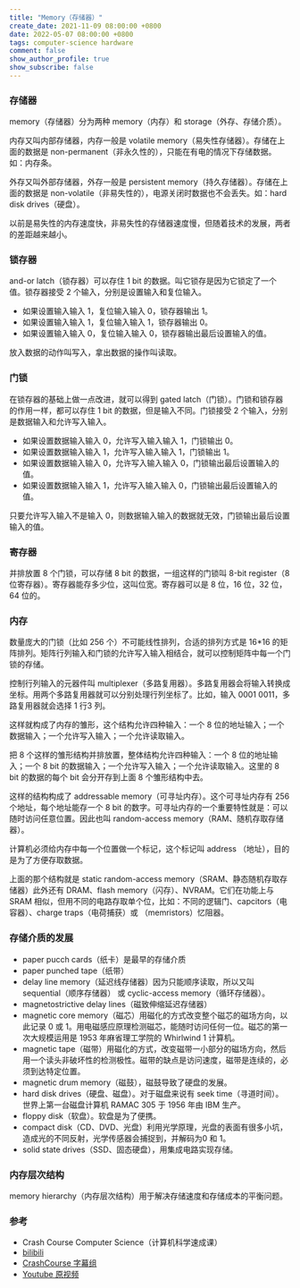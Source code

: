 ```yaml
---
title: "Memory（存储器）"
create_date: 2021-11-09 08:00:00 +0800
date: 2022-05-07 08:00:00 +0800
tags: computer-science hardware
comment: false
show_author_profile: true
show_subscribe: false
---
```


### 存储器

memory（存储器）分为两种 memory（内存）和 storage（外存、存储介质）。

内存又叫内部存储器，内存一般是 volatile memory（易失性存储器）。存储在上面的数据是 non-permanent（非永久性的），只能在有电的情况下存储数据。如：内存条。

外存又叫外部存储器，外存一般是 persistent memory（持久存储器）。存储在上面的数据是 non-volatile（非易失性的），电源关闭时数据也不会丢失。如：hard disk drives（硬盘）。

以前是易失性的内存速度快，非易失性的存储器速度慢，但随着技术的发展，两者的差距越来越小。

### 锁存器

and-or latch（锁存器）可以存住 1 bit 的数据。叫它锁存是因为它锁定了一个值。锁存器接受 2 个输入，分别是设置输入和复位输入。

- 如果设置输入输入 1，复位输入输入 0，锁存器输出 1。
- 如果设置输入输入 1，复位输入输入 1，锁存器输出 0。
- 如果设置输入输入 0，复位输入输入 0，锁存器输出最后设置输入的值。

放入数据的动作叫写入，拿出数据的操作叫读取。

### 门锁

在锁存器的基础上做一点改进，就可以得到 gated latch（门锁）。门锁和锁存器的作用一样，都可以存住 1 bit 的数据，但是输入不同。门锁接受 2 个输入，分别是数据输入和允许写入输入。

- 如果设置数据输入输入 0，允许写入输入输入 1，门锁输出 0。
- 如果设置数据输入输入 1，允许写入输入输入 1，门锁输出 1。
- 如果设置数据输入输入 0，允许写入输入输入 0，门锁输出最后设置输入的值。
- 如果设置数据输入输入 1，允许写入输入输入 0，门锁输出最后设置输入的值。

只要允许写入输入不是输入 0，则数据输入输入的数据就无效，门锁输出最后设置输入的值。

### 寄存器

并排放置 8 个门锁，可以存储 8 bit 的数据，一组这样的门锁叫 8-bit register（8 位寄存器）。寄存器能存多少位，这叫位宽。寄存器可以是 8 位，16 位，32 位，64 位的。

### 内存

数量庞大的门锁（比如 256 个）不可能线性排列，合适的排列方式是 16*16 的矩阵排列。矩阵行列输入和门锁的允许写入输入相结合，就可以控制矩阵中每一个门锁的存储。

控制行列输入的元器件叫 multiplexer（多路复用器）。多路复用器会将输入转换成坐标。用两个多路复用器就可以分别处理行列坐标了。比如，输入 0001 0011，多路复用器就会选择 1 行3 列。

这样就构成了内存的雏形，这个结构允许四种输入：一个 8 位的地址输入；一个数据输入；一个允许写入输入；一个允许读取输入。

把 8 个这样的雏形结构并排放置，整体结构允许四种输入：一个 8 位的地址输入；一个 8 bit 的数据输入；一个允许写入输入；一个允许读取输入。这里的 8 bit 的数据的每个 bit 会分开存到上面 8 个雏形结构中去。

这样的结构构成了 addressable memory（可寻址内存）。这个可寻址内存有 256 个地址，每个地址能存一个 8 bit 的数字。可寻址内存的一个重要特性就是：可以随时访问任意位置。因此也叫 random-access memory（RAM、随机存取存储器）。

计算机必须给内存中每一个位置做一个标记，这个标记叫 address （地址），目的是为了方便存取数据。

上面的那个结构就是 static random-access memory（SRAM、静态随机存取存储器）此外还有 DRAM、flash memory（闪存）、NVRAM。它们在功能上与 SRAM 相似，但用不同的电路存取单个位，比如：不同的逻辑门、capcitors（电容器）、charge traps（电荷捕获）或 （memristors）忆阻器。

### 存储介质的发展

- paper pucch cards（纸卡）是最早的存储介质
- paper punched tape（纸带）
- delay line memory（延迟线存储器）因为只能顺序读取，所以又叫 sequential（顺序存储器） 或 cyclic-access memory（循环存储器）。
- magnetostrictive delay lines（磁致伸缩延迟存储器）
- magnetic core memory（磁芯）用磁化的方式改变整个磁芯的磁场方向，以此记录 0 或 1。用电磁感应原理检测磁芯，能随时访问任何一位。磁芯的第一次大规模运用是 1953 年麻省理工学院的 Whirlwind 1 计算机。
- magnetic tape（磁带）用磁化的方式，改变磁带一小部分的磁场方向，然后用一个读头非破坏性的检测极性。磁带的缺点是访问速度，磁带是连续的，必须到达特定位置。
- magnetic drum memory（磁鼓），磁鼓导致了硬盘的发展。
- hard disk drives（硬盘、磁盘）。对于磁盘来说有 seek time（寻道时间）。世界上第一台磁盘计算机 RAMAC 305 于 1956 年由 IBM 生产。
- floppy disk（软盘）。软盘是为了便携。
- compact disk（CD、DVD、光盘）利用光学原理，光盘的表面有很多小坑，造成光的不同反射，光学传感器会捕捉到，并解码为0 和 1。
- solid state drives（SSD、固态硬盘），用集成电路实现存储。

### 内存层次结构

memory hierarchy（内存层次结构）用于解决存储速度和存储成本的平衡问题。

### 参考

- Crash Course Computer Science（计算机科学速成课）
- [bilibili](https://www.bilibili.com/video/BV1EW411u7th)
- [CrashCourse 字幕组](https://github.com/1c7/crash-course-computer-science-chinese)
- [Youtube 原视频](https://www.youtube.com/playlist?list=PL8dPuuaLjXtNlUrzyH5r6jN9ulI)